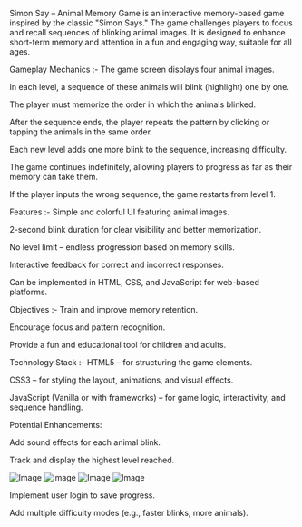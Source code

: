 Simon Say – Animal Memory Game is an interactive memory-based game inspired by the classic "Simon Says." The game challenges players to focus and recall sequences of blinking animal images. It is designed to enhance short-term memory and attention in a fun and engaging way, suitable for all ages.

Gameplay Mechanics :-
The game screen displays four animal images.

In each level, a sequence of these animals will blink (highlight) one by one.

The player must memorize the order in which the animals blinked.

After the sequence ends, the player repeats the pattern by clicking or tapping the animals in the same order.

Each new level adds one more blink to the sequence, increasing difficulty.

The game continues indefinitely, allowing players to progress as far as their memory can take them.

If the player inputs the wrong sequence, the game restarts from level 1.

Features :-
 Simple and colorful UI featuring animal images.

2-second blink duration for clear visibility and better memorization.

No level limit – endless progression based on memory skills.

Interactive feedback for correct and incorrect responses.

Can be implemented in HTML, CSS, and JavaScript for web-based platforms.

Objectives :-
Train and improve memory retention.

Encourage focus and pattern recognition.

Provide a fun and educational tool for children and adults.

Technology Stack :-
HTML5 – for structuring the game elements.

CSS3 – for styling the layout, animations, and visual effects.

JavaScript (Vanilla or with frameworks) – for game logic, interactivity, and sequence handling.

Potential Enhancements:

Add sound effects for each animal blink.

Track and display the highest level reached.

![Image](https://github.com/user-attachments/assets/22e6879b-c819-4207-b1d4-223350e88b78)
![Image](https://github.com/user-attachments/assets/fb1af6cc-0af3-42dc-9601-bde6209d1ad5)
![Image](https://github.com/user-attachments/assets/f8e5f18b-a826-461e-8ae1-44855ff56108)
![Image](https://github.com/user-attachments/assets/9e339d5c-6db8-4b67-836d-e4cb7be1a7c5)

Implement user login to save progress.

Add multiple difficulty modes (e.g., faster blinks, more animals).
